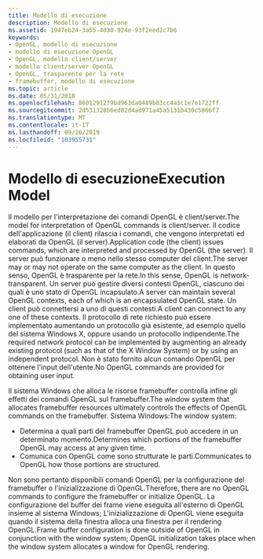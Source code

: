 ```yaml
---
title: Modello di esecuzione
description: Modello di esecuzione
ms.assetid: 1947eb24-3a55-4d30-924e-93f2eed2c7b6
keywords:
- OpenGL, modello di esecuzione
- modello di esecuzione OpenGL
- OpenGL, modello client/server
- modello client/server OpenGL
- OpenGL, trasparente per la rete
- framebuffer, modello di esecuzione
ms.topic: article
ms.date: 05/31/2018
ms.openlocfilehash: 86012912f9bd963da0489b83cc4a5c1e7e1722ff
ms.sourcegitcommit: 2d531328b6ed82d4ad971a45a5131b430c5866f7
ms.translationtype: MT
ms.contentlocale: it-IT
ms.lasthandoff: 09/16/2019
ms.locfileid: "103955731"
---
```

# <a name="execution-model"></a><span data-ttu-id="835be-109">Modello di esecuzione</span><span class="sxs-lookup"><span data-stu-id="835be-109">Execution Model</span></span>

<span data-ttu-id="835be-110">Il modello per l'interpretazione dei comandi OpenGL è client/server.</span><span class="sxs-lookup"><span data-stu-id="835be-110">The model for interpretation of OpenGL commands is client/server.</span></span> <span data-ttu-id="835be-111">Il codice dell'applicazione (il client) rilascia i comandi, che vengono interpretati ed elaborati da OpenGL (il server).</span><span class="sxs-lookup"><span data-stu-id="835be-111">Application code (the client) issues commands, which are interpreted and processed by OpenGL (the server).</span></span> <span data-ttu-id="835be-112">Il server può funzionare o meno nello stesso computer del client.</span><span class="sxs-lookup"><span data-stu-id="835be-112">The server may or may not operate on the same computer as the client.</span></span> <span data-ttu-id="835be-113">In questo senso, OpenGL è trasparente per la rete.</span><span class="sxs-lookup"><span data-stu-id="835be-113">In this sense, OpenGL is network-transparent.</span></span> <span data-ttu-id="835be-114">Un server può gestire diversi contesti OpenGL, ciascuno dei quali è uno stato di OpenGL incapsulato.</span><span class="sxs-lookup"><span data-stu-id="835be-114">A server can maintain several OpenGL contexts, each of which is an encapsulated OpenGL state.</span></span> <span data-ttu-id="835be-115">Un client può connettersi a uno di questi contesti.</span><span class="sxs-lookup"><span data-stu-id="835be-115">A client can connect to any one of these contexts.</span></span> <span data-ttu-id="835be-116">Il protocollo di rete richiesto può essere implementato aumentando un protocollo già esistente, ad esempio quello del sistema Windows X, oppure usando un protocollo indipendente.</span><span class="sxs-lookup"><span data-stu-id="835be-116">The required network protocol can be implemented by augmenting an already existing protocol (such as that of the X Window System) or by using an independent protocol.</span></span> <span data-ttu-id="835be-117">Non è stato fornito alcun comando OpenGL per ottenere l'input dell'utente.</span><span class="sxs-lookup"><span data-stu-id="835be-117">No OpenGL commands are provided for obtaining user input.</span></span>

<span data-ttu-id="835be-118">Il sistema Windows che alloca le risorse framebuffer controlla infine gli effetti dei comandi OpenGL sul framebuffer.</span><span class="sxs-lookup"><span data-stu-id="835be-118">The window system that allocates framebuffer resources ultimately controls the effects of OpenGL commands on the framebuffer.</span></span> <span data-ttu-id="835be-119">Sistema Windows:</span><span class="sxs-lookup"><span data-stu-id="835be-119">The window system:</span></span>

-   <span data-ttu-id="835be-120">Determina a quali parti del framebuffer OpenGL può accedere in un determinato momento.</span><span class="sxs-lookup"><span data-stu-id="835be-120">Determines which portions of the framebuffer OpenGL may access at any given time.</span></span>
-   <span data-ttu-id="835be-121">Comunica con OpenGL come sono strutturate le parti.</span><span class="sxs-lookup"><span data-stu-id="835be-121">Communicates to OpenGL how those portions are structured.</span></span>

<span data-ttu-id="835be-122">Non sono pertanto disponibili comandi OpenGL per la configurazione del framebuffer o l'inizializzazione di OpenGL.</span><span class="sxs-lookup"><span data-stu-id="835be-122">Therefore, there are no OpenGL commands to configure the framebuffer or initialize OpenGL.</span></span> <span data-ttu-id="835be-123">La configurazione del buffer dei frame viene eseguita all'esterno di OpenGL insieme al sistema Windows; L'inizializzazione di OpenGL viene eseguita quando il sistema della finestra alloca una finestra per il rendering OpenGL.</span><span class="sxs-lookup"><span data-stu-id="835be-123">Frame buffer configuration is done outside of OpenGL in conjunction with the window system; OpenGL initialization takes place when the window system allocates a window for OpenGL rendering.</span></span>

 

 




